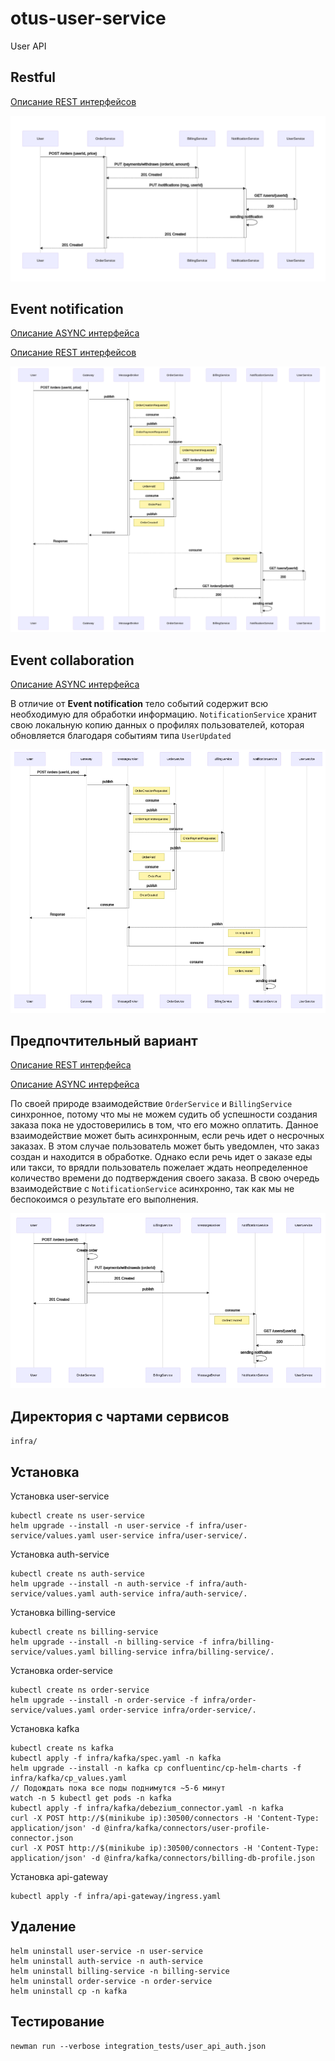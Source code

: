 # otus-user-service
User API

## Restful 

[Описание REST интерфейсов](http://petstore.swagger.io/?url=https://raw.githubusercontent.com/ivahotin/otus-user-service/main/specs/restful/rest-openapi.yaml)

![mermaid-diagram-20200526103254](README.assets/restful.png)

## Event notification

[Описание ASYNC интерфейса](./specs/eventsnotification/asyncapi.yaml)

[Описание REST интерфейсов](http://petstore.swagger.io/?url=https://raw.githubusercontent.com/ivahotin/otus-user-service/main/specs/eventsnotification/rest-openapi_v2.yaml)

![mermaid-diagram-20200526103254](README.assets/eventsnotification.png)

## Event collaboration

[Описание ASYNC интерфейса](./specs/eventcollaboration/asyncapi.yaml)

В отличие от **Event notification** тело событий содержит всю необходимую для обработки информацию. `NotificationService` хранит свою локальную копию данных о профилях пользователей, которая обновляется благодаря событиям типа `UserUpdated`

![mermaid-diagram-20200526103254](README.assets/eventcollaboration.png)

## Предпочтительный вариант

[Описание REST интерфейса](http://petstore.swagger.io/?url=https://raw.githubusercontent.com/ivahotin/otus-user-service/main/specs/preferable/rest-openapi.yaml)

[Описание ASYNC интерфейса](./specs/preferable/asyncapi.yaml)

По своей природе взаимодействие `OrderService` и `BillingService` синхронное, потому что мы не можем судить об успешности создания заказа пока не удостоверились в том, что его можно оплатить. Данное взаимодействие может быть асинхронным, если речь идет о несрочных заказах. В этом случае пользователь может быть уведомлен, что заказ создан и находится в обработке. Однако если речь идет о заказе еды или такси, то врядли пользователь пожелает ждать неопределенное количество времени до подтверждения своего заказа. В свою очередь взаимодействие с `NotificationService` асинхронно, так как мы не беспокоимся о результате его выполнения.

![mermaid-diagram-20200526103254](README.assets/preferable.png)

## Директория с чартами сервисов

`infra/`

## Установка

Установка user-service
```
kubectl create ns user-service
helm upgrade --install -n user-service -f infra/user-service/values.yaml user-service infra/user-service/.
```

Установка auth-service
```
kubectl create ns auth-service
helm upgrade --install -n auth-service -f infra/auth-service/values.yaml auth-service infra/auth-service/.
```

Установка billing-service
```
kubectl create ns billing-service
helm upgrade --install -n billing-service -f infra/billing-service/values.yaml billing-service infra/billing-service/.
```

Установка order-service
```
kubectl create ns order-service
helm upgrade --install -n order-service -f infra/order-service/values.yaml order-service infra/order-service/.
```

Установка kafka
```
kubectl create ns kafka
kubectl apply -f infra/kafka/spec.yaml -n kafka
helm upgrade --install -n kafka cp confluentinc/cp-helm-charts -f infra/kafka/cp_values.yaml
// Подождать пока все поды поднимутся ~5-6 минут
watch -n 5 kubectl get pods -n kafka
kubectl apply -f infra/kafka/debezium_connector.yaml -n kafka
curl -X POST http://$(minikube ip):30500/connectors -H 'Content-Type: application/json' -d @infra/kafka/connectors/user-profile-connector.json
curl -X POST http://$(minikube ip):30500/connectors -H 'Content-Type: application/json' -d @infra/kafka/connectors/billing-db-profile.json
```

Установка api-gateway
```
kubectl apply -f infra/api-gateway/ingress.yaml
```

## Удаление

```
helm uninstall user-service -n user-service
helm uninstall auth-service -n auth-service
helm uninstall billing-service -n billing-service
helm uninstall order-service -n order-service
helm uninstall cp -n kafka
```

## Тестирование

```
newman run --verbose integration_tests/user_api_auth.json
```